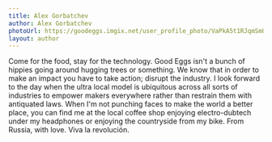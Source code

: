 ```yaml
---
title: Alex Gorbatchev
author: Alex Gorbatchev
photoUrl: https://goodeggs.imgix.net/user_profile_photo/VaPkA5t1RJqmSmUjCJGk_alex_gorbatchev.jpg?w=150&h=150&fit=crop&crop=faces
layout: author
---
```


Come for the food, stay for the technology. Good Eggs isn't a bunch of hippies going around hugging trees or something. We know that in order to make an impact you have to take action; disrupt the industry. I look forward to the day when the ultra local model is ubiquitous across all sorts of industries to empower makers everywhere rather than restrain them with antiquated laws. When I'm not punching faces to make the world a better place, you can find me at the local coffee shop enjoying electro-dubtech under my headphones or enjoying the countryside from my bike. From Russia, with love. Viva la revolución.
